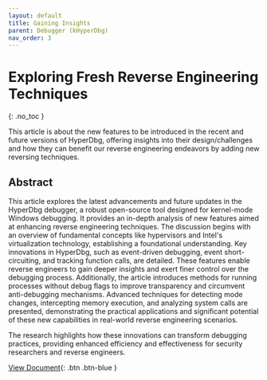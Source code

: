 ```yaml
---
layout: default
title: Gaining Insights
parent: Debugger (kHyperDbg)
nav_order: 3
---
```


# Exploring Fresh Reverse Engineering Techniques
{: .no_toc }

This article is about the new features to be introduced in the recent and future versions of HyperDbg, offering insights into their design/challenges and how they can benefit our reverse engineering endeavors by adding new reversing techniques.

## Abstract

This article explores the latest advancements and future updates in the HyperDbg debugger, a robust open-source tool designed for kernel-mode Windows debugging. It provides an in-depth analysis of new features aimed at enhancing reverse engineering techniques. The discussion begins with an overview of fundamental concepts like hypervisors and Intel's virtualization technology, establishing a foundational understanding. Key innovations in HyperDbg, such as event-driven debugging, event short-circuiting, and tracking function calls, are detailed. These features enable reverse engineers to gain deeper insights and exert finer control over the debugging process. Additionally, the article introduces methods for running processes without debug flags to improve transparency and circumvent anti-debugging mechanisms. Advanced techniques for detecting mode changes, intercepting memory execution, and analyzing system calls are presented, demonstrating the practical applications and significant potential of these new capabilities in real-world reverse engineering scenarios. 

The research highlights how these innovations can transform debugging practices, providing enhanced efficiency and effectiveness for security researchers and reverse engineers.

[View Document](){: .btn .btn-blue }
